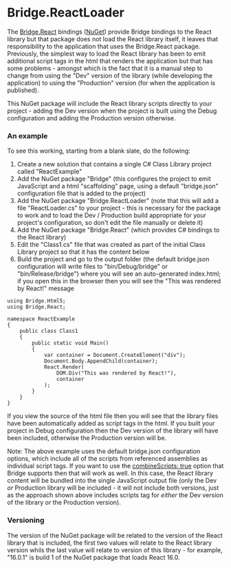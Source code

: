 # Bridge.ReactLoader
The [Bridge.React](https://github.com/ProductiveRage/Bridge.React) bindings ([NuGet](https://www.nuget.org/packages/Bridge.React)) provide Bridge bindings to the React library but that package does not load the React library itself, it leaves that responsibility to the application that uses the Bridge.React package. Previously, the simplest way to load the React library has been to emit additional script tags in the html that renders the application but that has some problems - amongst which is the fact that it is a manual step to change from using the "Dev" version of the library (while developing the application) to using the "Production" version (for when the application is published).

This NuGet package will include the React library scripts directly to your project - adding the Dev version when the project is built using the Debug configuration and adding the Production version otherwise.

### An example

To see this working, starting from a blank slate, do the following:

1. Create a new solution that contains a single C# Class Library project called "ReactExample"
1. Add the NuGet package "Bridge" (this configures the project to emit JavaScript and a html "scaffolding" page, using a default "bridge.json" configuration file that is added to the project)
1. Add the NuGet package "Bridge.ReactLoader" (note that this will add a file "ReactLoader.cs" to your project - this is necessary for the package to work and to load the Dev / Production build appropriate for your project's configuration, so don't edit the file manually or delete it)
1. Add the NuGet package "Bridge.React" (which provides C# bindings to the React library)
1. Edit the "Class1.cs" file that was created as part of the initial Class Library project so that it has the content below
1. Build the project and go to the output folder (the default bridge.json configuration will write files to "bin/Debug/bridge" or "bin/Release/bridge") where you will see an auto-generated index.html; if you open this in the browser then you will see the "This was rendered by React!" message


```
using Bridge.Html5;
using Bridge.React;

namespace ReactExample
{
    public class Class1
    {
        public static void Main()
        {
            var container = Document.CreateElement("div");
            Document.Body.AppendChild(container);
            React.Render(
                DOM.Div("This was rendered by React!"),
                container
            );
        }
    }
}
```

If you view the source of the html file then you will see that the library files have been automatically added as script tags in the html. If you built your project in Debug configuration then the Dev version of the library will have been included, otherwise the Production version will be.

Note: The above example uses the default bridge.json configuration options, which include all of the scripts from referenced assemblies as individual script tags. If you want to use the [combineScripts: true](https://github.com/bridgedotnet/Bridge/wiki/global-configuration#combinescripts) option that Bridge supports then that will work as well. In this case, the React library content will be bundled into the single JavaScript output file (only the Dev _or_ Production library will be included - it will not include both versions, just as the approach shown above includes scripts tag for _either_ the Dev version of the library _or_ the Production version).

### Versioning

The version of the NuGet package will be related to the version of the React library that is included, the first two values will relate to the React library version whils the last value will relate to version of this library - for example, "16.0.1" is build 1 of the NuGet package that loads React 16.0.